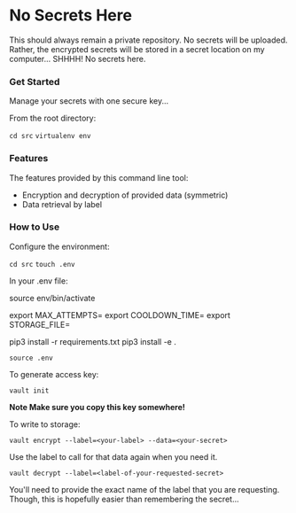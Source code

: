 # No Secrets Here

This should always remain a private repository. No secrets will be uploaded. Rather, the encrypted secrets will be stored in a secret location on my computer... SHHHH! No secrets here.

### Get Started

Manage your secrets with one secure key...

From the root directory:

`cd src`
`virtualenv env`

### Features

The features provided by this command line tool:
* Encryption and decryption of provided data (symmetric)
* Data retrieval by label

### How to Use

Configure the environment:

`cd src`
`touch .env`

In your .env file:

  source env/bin/activate

  export MAX_ATTEMPTS=<NUM>
  export COOLDOWN_TIME=<NUM>
  export STORAGE_FILE=<FILENAME>

  pip3 install -r requirements.txt
  pip3 install -e .

`source .env`

To generate access key:

`vault init`

**Note Make sure you copy this key somewhere!**

To write to storage:

`vault encrypt --label=<your-label> --data=<your-secret>`

Use the label to call for that data again when you need it.

`vault decrypt --label=<label-of-your-requested-secret>`

You'll need to provide the exact name of the label that you are requesting. Though, this is hopefully easier than remembering the secret...
